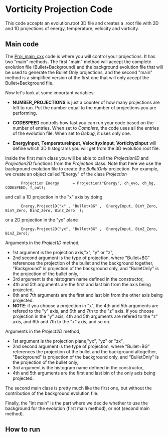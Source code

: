 # Vorticity Projection Code

This code accepts an evolution.root 3D file and creates a .root file with 2D and 1D projections of energy, temperature, velocity and vorticity.

## Main code

The [Proj_main_cxx](https://github.com/jbarbon/masters-project/blob/main/projection-code/Vorticity_Base/doMain/Projection_Class/src/Proj_main.cxx) code is where you will control your projections. It has two "main" methods. The first "main" method will accept the complete evolution file (Bullet+Background) and the background evolution file that will be used to generate the Bullet Only projections, and the second "main" method is a simplified version of the first one that will only accept the Bullet+Background file.

Now let's look at some important variables:

* **NUMBER_PROJECTIONS** is just a counter of how many projections are left to run. Put the number equal to the number of projections you are performing.

* **CODESPEED** controlls how fast you can run your code based on the number of entries. When set to *Complete*, the code uses all the entries of the evolution file. When set to *Debug*, it uses only one.

* **EnergyInput**, **TemperatureInput**, **VelocityxInput**, **VorticityzInput** will define which 3D histograms you will get from the 3D evolution.root file.

Inside the first main class you will be able to call the *Projection1D* and *Projection2D* functions from the *Projection* class. Note that here we use the background evolution file to create the *BulletOnly* projection. For example, we create an object called "Energy" of the class *Projection*

`        Projection Energy      = Projection("Energy", ch_evo, ch_bg, CODESPEED, f_out);
`

and call a 1D projection in the "x" axis by doing

`        Energy.Project1D("x" , "Bullet+BG" ,  EnergyInput, BinY_Zero, BinY_Zero, BinZ_Zero, BinZ_Zero  ); 
`

or a 2D projection in the "yx" plane 

`        Energy.Project2D("yx", "Bullet+BG" ,  EnergyInput, BinZ_Zero, BinZ_Zero);   
`

Arguments in the *Project1D* method,

* 1st argument is the projection axis,"x", "y" or "z",
* 2nd second argument is the type of projection, where "Bullet+BG" references the projection of the bullet and the background together, "Background" is projection of the background only, and "BulletOnly" is the projection of the bullet only,
* 3rd argument is the histogram name defined in the constructor,
* 4th and 5th arguments are the first and last bin from the axis being projected,
* 6th and 7th arguments are the first and last bin from the other axis being projected.
* **NOTE**: if you choose a projection in "x", the 4th and 5th arguments are refered to the "y" axis, and 6th and 7th to the "z" axis. If you choose projection in the "y" axis, 4th and 5th arguments are refered to the "z" axis, and 6th and 7th to the "x" axis, and so on.

Arguments in the *Project2D* method,

* 1st argument is the projection plane,"yx", "yz" or "zx",
* 2nd second argument is the type of projection, where "Bullet+BG" references the projection of the bullet and the background altogether, "Background" is projection of the background only, and "BulletOnly" is the projection of the bullet only,
* 3rd argument is the histogram name defined in the constructor,
* 4th and 5th arguments are the first and last bin of the only axis being projected.

The second main class is pretty much like the first one, but without the contribution of the background evolution file.

Finally, the "int main" is the part where we decide whether to use the background for the evolution (first main method), or not (second main method). 

## How to run




